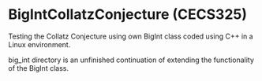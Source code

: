 # BigIntCollatzConjecture (CECS325)
Testing the Collatz Conjecture using own BigInt class coded using C++ in a Linux environment.

big_int directory is an unfinished continuation of extending the functionality of the BigInt class.
